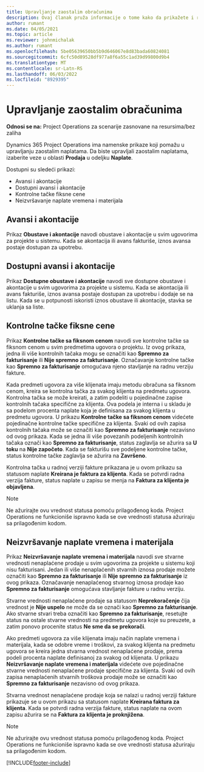 ```yaml
---
title: Upravljanje zaostalim obračunima
description: Ovaj članak pruža informacije o tome kako da prikažete i radite sa zaostalim naplatama u usluzi Project Operations.
author: rumant
ms.date: 04/05/2021
ms.topic: article
ms.reviewer: johnmichalak
ms.author: rumant
ms.openlocfilehash: 5be05639650bb5b9d646067e8d83bada60824081
ms.sourcegitcommit: 6cfc50d89528df977a8f6a55c1ad39d99800d9b4
ms.translationtype: MT
ms.contentlocale: sr-Latn-RS
ms.lasthandoff: 06/03/2022
ms.locfileid: "8929395"
---
```

# <a name="manage-billing-backlog"></a>Upravljanje zaostalim obračunima

**Odnosi se na:** Project Operations za scenarije zasnovane na resursima/bez zaliha

Dynamics 365 Project Operations ima namenske prikaze koji pomažu u upravljanju zaostalim naplatama. Da biste upravljali zaostalim naplatama, izaberite veze u oblasti **Prodaja** u odeljku **Naplate**. 

Dostupni su sledeći prikazi:

- Avansi i akontacije
- Dostupni avansi i akontacije
- Kontrolne tačke fiksne cene
- Neizvršavanje naplate vremena i materijala

## <a name="retainers-and-advances"></a>Avansi i akontacije

Prikaz **Obustave i akontacije** navodi obustave i akontacije u svim ugovorima za projekte u sistemu. Kada se akontacija ili avans fakturiše, iznos avansa postaje dostupan za upotrebu.

## <a name="available-retainers-and-advances"></a>Dostupni avansi i akontacije

Prikaz **Dostupne obustave i akontacije** navodi sve dostupne obustave i akontacije u svim ugovorima za projekte u sistemu. Kada se akontacija ili avans fakturiše, iznos avansa postaje dostupan za upotrebu i dodaje se na listu. Kada se u potpunosti iskoristi iznos obustave ili akontacije, stavka se uklanja sa liste.

## <a name="fixed-price-milestones"></a>Kontrolne tačke fiksne cene

Prikaz **Kontrolne tačke sa fiksnom cenom** navodi sve kontrolne tačke sa fiksnom cenom u svim predmetima ugovora o projektu. Iz ovog prikaza, jedna ili više kontrolnih tačaka mogu se označiti kao **Spremno za fakturisanje** ili **Nije spremno za fakturisanje**. Označavanje kontrolne tačke kao **Spremno za fakturisanje** omogućava njeno stavljanje na radnu verziju fakture.

Kada predmeti ugovora za više klijenata imaju metodu obračuna sa fiksnom cenom, kreira se kontrolna tačka za svakog klijenta na predmetu ugovora. Kontrolna tačka se može kreirati, a zatim podeliti u pojedinačne zapise kontrolnih tačaka specifične za klijenta. Ova podela je interna i u skladu je sa podelom procenta naplate koja je definisana za svakog klijenta u predmetu ugovora. U prikazu **Kontrolne tačke sa fiksnom cenom** videćete pojedinačne kontrolne tačke specifične za klijenta. Svaki od ovih zapisa kontrolnih tačaka može se označiti kao **Spremno za fakturisanje** nezavisno od ovog prikaza. Kada se jedna ili više povezanih podeljenih kontrolnih tačaka označi kao **Spremno za fakturisanje**, status zaglavlja se ažurira sa **U toku** na **Nije započeto**. Kada se fakturišu sve podeljene kontrolne tačke, status kontrolne tačke zaglavlja se ažurira na **Završeno**.

Kontrolna tačka u radnoj verziji fakture prikazana je u ovom prikazu sa statusom naplate **Kreirana je faktura za klijenta**. Kada se potvrdi radna verzija fakture, status naplate u zapisu se menja na **Faktura za klijenta je objavljena**. 

> [!NOTE] 
> Ne ažurirajte ovu vrednost statusa pomoću prilagođenog koda. Project Operations ne funkcioniše ispravno kada se ove vrednosti statusa ažuriraju sa prilagođenim kodom.

## <a name="time-and-material-billing-backlog"></a>Neizvršavanje naplate vremena i materijala

Prikaz **Neizvršavanje naplate vremena i materijala** navodi sve stvarne vrednosti nenaplaćene prodaje u svim ugovorima za projekte u sistemu koji nisu fakturisani. Jedan ili više nenaplaćenih stvarnih iznosa prodaje možete označiti kao **Spremno za fakturisanje** ili **Nije spremno za fakturisanje** iz ovog prikaza. Označavanje nenaplaćenog stvarnog iznosa prodaje kao **Spremno za fakturisanje** omogućava stavljanje fakture u radnu verziju.

Stvarne vrednosti nenaplaćene prodaje sa statusom **Neprekoračenje** čija vrednost je **Nije uspelo** ne može da se označi kao **Spremno za fakturisanje**. Ako stvarne stvari treba označiti kao **Spremno za fakturisanje**, resetujte status na ostale stvarne vrednosti na predmetu ugovora koje su preuzete, a zatim ponovo procenite status **Ne sme da se prekorači**.

Ako predmeti ugovora za više klijenata imaju način naplate vremena i materijala, kada se odobre vreme i troškovi, za svakog klijenta na predmetu ugovora se kreira jedna stvarna vrednost nenaplaćene prodaje, prema podeli procenta naplate definisanoj za svakog od klijenata. U prikazu **Neizvršavanje naplate vremena i materijala** videćete ove pojedinačne stvarne vrednosti nenaplaćene prodaje specifične za klijenta. Svaki od ovih zapisa nenaplaćenih stvarnih troškova prodaje može se označiti kao **Spremno za fakturisanje** nezavisno od ovog prikaza.

Stvarna vrednost nenaplaćene prodaje koja se nalazi u radnoj verziji fakture prikazuje se u ovom prikazu sa statusom naplate **Kreirana faktura za klijenta**. Kada se potvrdi radna verzija fakture, status naplate na ovom zapisu ažurira se na **Faktura za klijenta je proknjižena**. 

> [!NOTE] 
> Ne ažurirajte ovu vrednost statusa pomoću prilagođenog koda. Project Operations ne funkcioniše ispravno kada se ove vrednosti statusa ažuriraju sa prilagođenim kodom.


[!INCLUDE[footer-include](../includes/footer-banner.md)]
